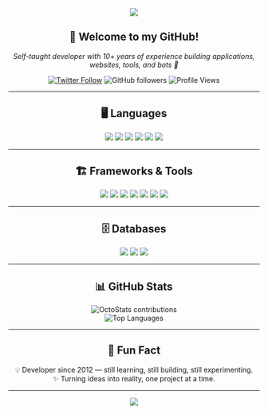 <div align="center">

  <!-- Header -->
  <img src="https://capsule-render.vercel.app/api?type=waving&color=gradient&height=250&section=header&text=Autrix&fontSize=60&fontAlign=50&fontAlignY=35" />

  <h2>👋 Welcome to my GitHub!</h2>
  <p><em>Self-taught developer with 10+ years of experience building applications, websites, tools, and bots 🚀</em></p>

  <!-- Social Badges -->
  [![Twitter Follow](https://img.shields.io/twitter/follow/iAutrix?style=social)](https://twitter.com/iAutrix)
  ![GitHub followers](https://img.shields.io/github/followers/Autrix?style=social)
  ![Profile Views](https://komarev.com/ghpvc/?username=Autrix&color=blueviolet&style=flat-square)

---

## 🖥️ Languages  
<p>
  <img src="https://img.shields.io/badge/html5-%23E34F26.svg?&style=for-the-badge&logo=html5&logoColor=white" />
  <img src="https://img.shields.io/badge/css3-%231572B6.svg?&style=for-the-badge&logo=css3&logoColor=white" />
  <img src="https://img.shields.io/badge/javascript-%23323330.svg?&style=for-the-badge&logo=javascript&logoColor=%23F7DF1E" />
  <img src="https://img.shields.io/badge/python-%233776AB.svg?&style=for-the-badge&logo=python&logoColor=white" />
  <img src="https://img.shields.io/badge/java-%23ED8B00.svg?&style=for-the-badge&logo=java&logoColor=white" />
  <img src="https://img.shields.io/badge/csharp-%23239120.svg?&style=for-the-badge&logo=csharp&logoColor=white" />
</p>

---

## 🏗️ Frameworks & Tools  
<p>
  <img src="https://img.shields.io/badge/bootstrap-%23563D7C.svg?&style=for-the-badge&logo=bootstrap&logoColor=white" />
  <img src="https://img.shields.io/badge/tailwindcss-%2338B2AC.svg?&style=for-the-badge&logo=tailwind-css&logoColor=white" />
  <img src="https://img.shields.io/badge/django-%23092E20.svg?&style=for-the-badge&logo=django&logoColor=white" />
  <img src="https://img.shields.io/badge/flask-%23000.svg?&style=for-the-badge&logo=flask&logoColor=white" />
  <img src="https://img.shields.io/badge/laravel-%23FF2D20.svg?&style=for-the-badge&logo=laravel&logoColor=white" />
  <img src="https://img.shields.io/badge/materializecss-%23EE6E73.svg?&style=for-the-badge&logo=materialize&logoColor=white" />
  <img src="https://img.shields.io/badge/canva-%2300C4CC.svg?&style=for-the-badge&logo=canva&logoColor=white" />
</p>

---

## 🗄️ Databases  
<p>
  <img src="https://img.shields.io/badge/mongodb-%234ea94b.svg?&style=for-the-badge&logo=mongodb&logoColor=white" />
  <img src="https://img.shields.io/badge/mysql-%2300f.svg?&style=for-the-badge&logo=mysql&logoColor=white" />
  <img src="https://img.shields.io/badge/redis-%2300f.svg?&style=for-the-badge&logo=redis&logoColor=white" />
</p>

---

## 📊 GitHub Stats  

![OctoStats contributions](https://octostats.mondov.dev/widget?username=Autrix&type=contributions&timeframe=1y&width=500)  
![Top Languages](https://github-readme-stats.vercel.app/api/top-langs?username=Autrix&layout=compact&theme=github_dark)  


---

## 🎯 Fun Fact
💡 Developer since 2012 — still learning, still building, still experimenting.  
✨ Turning ideas into reality, one project at a time.  

---

  <!-- Footer -->
  <img src="https://capsule-render.vercel.app/api?type=waving&color=gradient&height=120&section=footer" />

</div>
